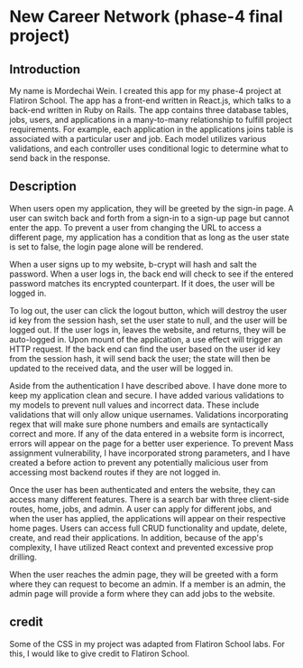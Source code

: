 # New Career Network (phase-4 final project)

## Introduction
 
My name is Mordechai Wein. I created this app for my phase-4 project at Flatiron School. The app has a front-end written in React.js, which talks to a back-end written in Ruby on Rails. The app contains three database tables, jobs, users, and applications in a many-to-many relationship to fulfill project requirements. For example, each application in the applications joins table is associated with a particular user and job. Each model utilizes various validations, and each controller uses conditional logic to determine what to send back in the response.

## Description 

When users open my application, they will be greeted by the sign-in page. A user can switch back and forth from a sign-in to a sign-up page but cannot enter the app. To prevent a user from changing the URL to access a different page, my application has a condition that as long as the user state is set to false, the login page alone will be rendered. 

When a user signs up to my website, b-crypt will hash and salt the password. When a user logs in, the back end will check to see if the entered password matches its encrypted counterpart. If it does, the user will be logged in. 

To log out, the user can click the logout button, which will destroy the user id key from the session hash, set the user state to null, and the user will be logged out. If the user logs in, leaves the website, and returns, they will be auto-logged in. Upon mount of the application, a use effect will trigger an HTTP request. If the back end can find the user based on the user id key from the session hash, it will send back the user; the state will then be updated to the received data, and the user will be logged in.

Aside from the authentication I have described above. I have done more to keep my application clean and secure. I have added various validations to my models to prevent null values and incorrect data. These include validations that will only allow unique usernames. Validations incorporating regex that will make sure phone numbers and emails are syntactically correct and more. If any of the data entered in a website form is incorrect, errors will appear on the page for a better user experience. To prevent Mass assignment vulnerability, I have incorporated strong parameters, and I have created a before action to prevent any potentially  malicious user from accessing most backend routes if they are not logged in.

Once the user has been authenticated and enters the website, they can access many different features. There is a search bar with three client-side routes, home, jobs, and admin. A user can apply for different jobs, and when the user has applied, the applications will appear on their respective home pages. Users can access full CRUD functionality and update, delete, create, and read their applications. In addition, because of the app's complexity, I have utilized React context and prevented excessive prop drilling.

When the user reaches the admin page, they will be greeted with a form where they can request to become an admin. If a member is an admin, the admin page will provide a form where they can add jobs to the website.

## credit

Some of the CSS in my project was adapted from Flatiron School labs. For this, I would like to give credit to Flatiron School.
